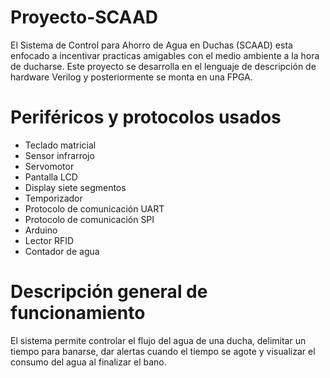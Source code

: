 # Proyecto-SCAAD
El Sistema de Control para Ahorro de Agua en Duchas (SCAAD) esta enfocado a incentivar practicas amigables con el medio ambiente a la hora de ducharse.
Este proyecto se desarrolla en el lenguaje de descripción de hardware Verilog y posteriormente se monta en una FPGA.
# Periféricos y protocolos usados
* Teclado matricial
* Sensor infrarrojo
* Servomotor
* Pantalla LCD
* Display siete segmentos
* Temporizador
* Protocolo de comunicación UART
* Protocolo de comunicación SPI
* Arduino
* Lector RFID
* Contador de agua
# Descripción general de funcionamiento
El sistema permite controlar el flujo del agua de una ducha, delimitar un tiempo para banarse, dar alertas cuando el tiempo se agote y visualizar el consumo del agua al finalizar el bano.

